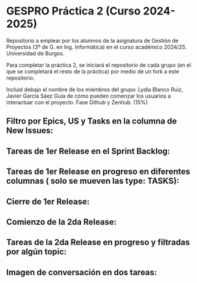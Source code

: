 # GESPRO Práctica 2 (Curso 2024-2025)
Repositorio a emplear por los alumnos de la asignatura de Gestión de Proyectos (3º de G. en Ing. Informática) en el curso académico 2024/25. Universidad de Burgos.

Para completar la práctica 2, se iniciará el repositorio de cada grupo (en el que se completará el resto de la práctica) por medio de un fork a este repositorio.

Incluid debajo el nombre de los miembros del grupo: Lydia Blanco Ruiz, Javier García Sáez
Guía de cómo pueden comenzar los usuarios a interactuar con el proyecto. Fase Github y Zenhub. (15%)
 
## Filtro por Epics, US y Tasks en la columna de New Issues:

## Tareas de 1er Release en el Sprint Backlog:

## Tareas de 1er Release en progreso en diferentes columnas ( solo se mueven las type: TASKS):

## Cierre de 1er Release:

## Comienzo de la 2da Release:

## Tareas de la 2da Release en progreso y filtradas por algún topic:

## Imagen de conversación en dos tareas:

